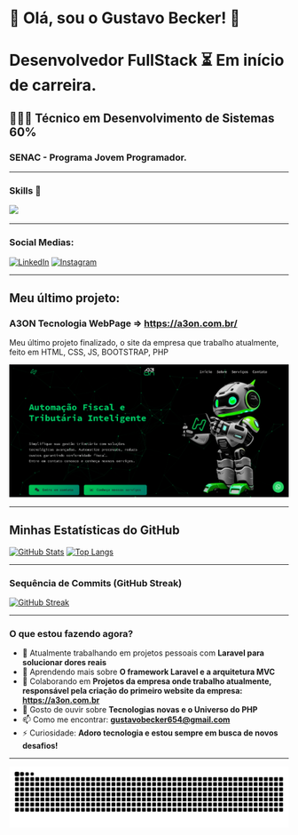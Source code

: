 # 👋 Olá, sou o Gustavo Becker! 👾
#  Desenvolvedor FullStack ⏳ Em início de carreira.
## 👨🏼‍🎓 Técnico em Desenvolvimento de Sistemas 60%
### SENAC - Programa Jovem Programador.
---

<p align="center">
  <h3> Skills 🚀 </h3>
  <a href="https://skillicons.dev">
    <img src="https://skillicons.dev/icons?i=html,css,javascript,tailwind,bootstrap,php,laravel,mysql,git,github,vscode,figma" />
  </a>
</p>

---

### Social Medias:

[![LinkedIn](https://img.shields.io/badge/LinkedIn-0077B5?style=for-the-badge&logo=linkedin&logoColor=white)](https://www.linkedin.com/in/gustavo-becker-58a63a33a/)
[![Instagram](https://img.shields.io/badge/Instagram-E4405F?style=for-the-badge&logo=instagram&logoColor=white)](https://www.instagram.com/gustavobecker.98/)

---
## Meu último projeto:

### A3ON Tecnologia WebPage => https://a3on.com.br/

Meu último projeto finalizado, o site da empresa que trabalho atualmente, feito em HTML, CSS, JS, BOOTSTRAP, PHP

[![Visualização da Tela Inicial do Meu Site](https://github.com/GustavoBeckerDev/GustavoBeckerDev/blob/main/assets/images/a3on-page-print.png?raw=true)](https://a3on.com.br/)

---

## Minhas Estatísticas do GitHub

[![GitHub Stats](https://github-readme-stats.vercel.app/api?username=GustavoBeckerDev&show_icons=true&theme=dracula&hide_border=true)](https://github.com/anuraghazra/github-readme-stats)      [![Top Langs](https://github-readme-stats.vercel.app/api/top-langs/?username=GustavoBeckerDev&layout=compact&theme=dracula&hide_border=true)](https://github.com/anuraghazra/github-readme-stats)

---

### Sequência de Commits (GitHub Streak)

[![GitHub Streak](https://github-readme-streak-stats.herokuapp.com/?user=GustavoBeckerDev&theme=dracula&hide_border=true)](https://git.io/streak-stats)

---

### O que estou fazendo agora?

* 🔭 Atualmente trabalhando em projetos pessoais com **Laravel para solucionar dores reais**
* 🌱 Aprendendo mais sobre **O framework Laravel e a arquitetura MVC**
* 👯 Colaborando em **Projetos da empresa onde trabalho atualmente, responsável pela criação do primeiro website da empresa: https://a3on.com.br**
* 💬 Gosto de ouvir sobre **Tecnologias novas e o Universo do PHP**
* 📫 Como me encontrar: **gustavobecker654@gmail.com**
* ⚡ Curiosidade: **Adoro tecnologia e estou sempre em busca de novos desafios!**

---

<div align=center>
  
<img src="https://raw.githubusercontent.com/GustavoBeckerDev/GustavoBeckerDev/output/snake.svg" alt="Snake animation" />

</div>
